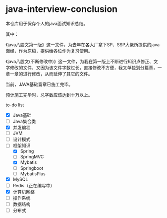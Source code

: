 # java-interview-conclusion
本仓库用于保存个人的java面试知识总结。

其中：

《java八股文第一版》这一文件，为去年在各大厂拿下SP、SSP大佬所提供的java面经，作为原稿，提供给各位作为复习使用。

《java八股文(不断修改中)》这一文件，为我在第一版上不断进行知识点修正、文字修改的文件，又因为该文件字数过长，直接修改不方便，我又单独划分篇章，一章一章的进行修改，从而延伸了其它的文件。

当前，JAVA基础篇章已施工完毕。

预计施工完毕时，总字数应该达到十万以上。

to-do list

- [x] Java基础
- [ ] Java集合类
- [x] 并发编程
- [ ] JVM
- [ ] 设计模式
- [ ] 框架知识
  - [x] Spring
  - [ ] SpringMVC
  - [x] Mybatis
  - [ ] Springboot
  - [ ] MybatisPlus
- [x] MySQL
- [ ] Redis（正在编写中）
- [x] 计算机网络
- [ ] 操作系统
- [ ] 数据结构
- [ ] 分布式
